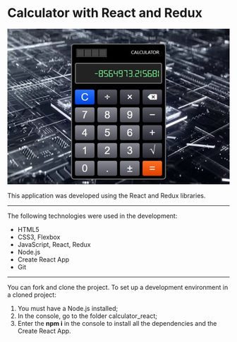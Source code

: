 Calculator with React and Redux
========================================================

![screenshot of sample](Sample.jpg)

This application was developed using the React and Redux libraries. 
***
The following technologies were used in the development:
* HTML5
* CSS3, Flexbox
* JavaScript, React, Redux
* Node.js
* Create React App
* Git

***
You can fork and clone the project.
To set up a development environment in a cloned project:
1. You must have a Node.js installed;
2. In the console, go to the folder calculator_react;
3. Enter the **npm i** in the console to install all the dependencies and the Create React App.
